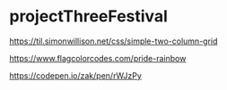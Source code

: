 # projectThreeFestival

https://til.simonwillison.net/css/simple-two-column-grid

https://www.flagcolorcodes.com/pride-rainbow

https://codepen.io/zak/pen/rWJzPy

